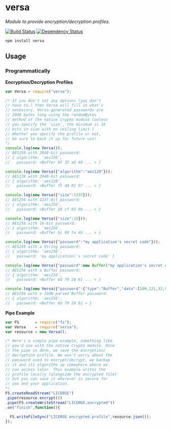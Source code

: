 # versa

*Module to provide encryption/decryption profiles.*

[![Build Status](https://travis-ci.org/METACEO/nodejs.versa.svg)](https://travis-ci.org/METACEO/nodejs.versa)
[![Dependency Status](https://david-dm.org/metaceo/nodejs.versa.svg)](https://david-dm.org/metaceo/nodejs.versa)

```
npm install versa
```

## Usage

### Programmatically

**Encryption/Decryption Profiles**
```javascript
var Versa = require("versa");

/* If you don't set any options (you don't
// have to,) then Versa will fill in what's
// necessary. Versa-generated passwords are
// 2048 bytes long using the randomBytes
// method of the native Crypto module (unless
// you specify the 'size', the minimum is 16
// bits in size with no ceiling limit.)
// Whether you specify the profile or not,
// be sure to back it up for future use!
*/
console.log(new Versa());
// AES256 with 2048-bit password:
// { algorithm: 'aes256',
//   password: <Buffer 8f 35 a0 40 ... > }

console.log(new Versa({"algorithm":"aes128"}));
// AES128 with 2048-bit password:
// { algorithm: 'aes128',
//   password: <Buffer f5 d4 01 97 ... > }

console.log(new Versa({"size":1337}));
// AES256 with 1337-bit password:
// { algorithm: 'aes256',
//   password: <Buffer 28 cf 03 6b ... > }

console.log(new Versa({"size":15}));
// AES256 with 16-bit password:
// { algorithm: 'aes256',
//   password: <Buffer bc 99 fa 4b ... > }

console.log(new Versa({"password":"my application's secret code"}));
// AES256 with a String password:
// { algorithm: 'aes256',
//   password: 'my application\'s secret code' }

console.log(new Versa({"password":new Buffer("my application's secret code")}));
// AES256 with a Buffer password:
// { algorithm: 'aes256',
//   password: <Buffer 6d 79 20 61 ... > }

console.log(new Versa({"password":{"type":"Buffer","data":[109,121,32,97]}}));
// AES256 with a JSON-parsed Buffer password:
// { algorithm: 'aes256',
//   password: <Buffer 6d 79 20 61 > }
```

**Pipe Example**

```javascript
var FS       = require("fs");
var Versa    = require("versa");
var resource = new Versa();

/* Here's a simple pipe example, something like
// you'd use with the native Crypto module. Once
// the pipe is done, we save the encryption/
// decryption profile. We won't worry about the
// password used to encrypt/decrypt, we backup
// it and its algorithm up somewhere where we
// can access later. This example writes the
// profile locally (alongside the encrypted file)
// but you can save it wherever is secure for
// you and your application.
*/
FS.createReadStream("LICENSE")
.pipe(resource.encrypt())
.pipe(FS.createWriteStream("LICENSE.encrypted"))
.on("finish",function(){
  
  FS.writeFileSync("LICENSE.encrypted.profile",resource.json());
});
```
